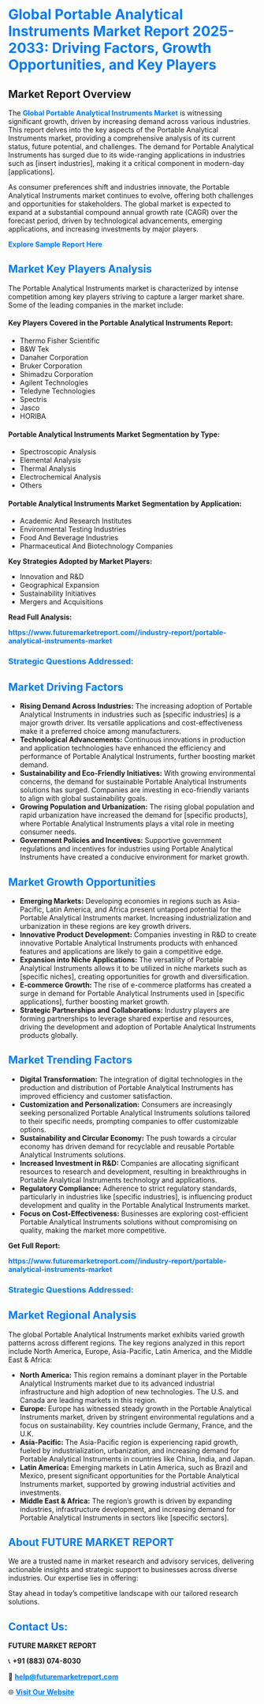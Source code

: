 <h1 style="color: #007BFF;">Global Portable Analytical Instruments Market Report 2025-2033: Driving Factors, Growth Opportunities, and Key Players</h1>

<section id="overview">
<h2>Market Report Overview</h2>
<p>The <a href="https://www.futuremarketreport.com//industry-report/portable-analytical-instruments-market" style="color: #007BFF; text-decoration: none;"><strong>Global Portable Analytical Instruments Market</strong></a> is witnessing significant growth, driven by increasing demand across various industries. This report delves into the key aspects of the Portable Analytical Instruments market, providing a comprehensive analysis of its current status, future potential, and challenges. The demand for Portable Analytical Instruments has surged due to its wide-ranging applications in industries such as [insert industries], making it a critical component in modern-day [applications].</p>
<p>As consumer preferences shift and industries innovate, the Portable Analytical Instruments market continues to evolve, offering both challenges and opportunities for stakeholders. The global market is expected to expand at a substantial compound annual growth rate (CAGR) over the forecast period, driven by technological advancements, emerging applications, and increasing investments by major players.</p>
</section>

<section id="overview">
<p><a href="https://www.futuremarketreport.com//request-sample/reportId=89913" style="color: #007BFF; text-decoration: none;"><strong>Explore Sample Report Here</strong></a></p>
</section>

<section id="key-players">
<h2 style="color: #007BFF;">Market Key Players Analysis</h2>
<p>The Portable Analytical Instruments market is characterized by intense competition among key players striving to capture a larger market share. Some of the leading companies in the market include:</p>
<h4>Key Players Covered in the Portable Analytical Instruments Report:</h4>
<ul><li>Thermo Fisher Scientific</li><li>B&amp;W Tek</li><li>Danaher Corporation</li><li>Bruker Corporation</li><li>Shimadzu Corporation</li><li>Agilent Technologies</li><li>Teledyne Technologies</li><li>Spectris</li><li>Jasco</li><li>HORIBA</li></ul>
<h4>Portable Analytical Instruments Market Segmentation by Type:</h4>
<ul><li>Spectroscopic Analysis</li><li>Elemental Analysis</li><li>Thermal Analysis</li><li>Electrochemical Analysis</li><li>Others</li></ul>

<h4>Portable Analytical Instruments Market Segmentation by Application:</h4>
<ul><li>Academic And Research Institutes</li><li>Environmental Testing Industries</li><li>Food And Beverage Industries</li><li>Pharmaceutical And Biotechnology Companies</li></ul>
<p><strong>Key Strategies Adopted by Market Players:</strong></p>
<ul>
<li>Innovation and R&D</li>
<li>Geographical Expansion</li>
<li>Sustainability Initiatives</li>
<li>Mergers and Acquisitions</li>
</ul>
</section>

<section>
<p><strong>Read Full Analysis: </strong></p><a href="https://www.futuremarketreport.com//industry-report/portable-analytical-instruments-market" style="color: #007BFF; text-decoration: none;"><strong>https://www.futuremarketreport.com//industry-report/portable-analytical-instruments-market</strong></a>
<h3 style="color: #007BFF;">Strategic Questions Addressed:</h3>
</section>

<section id="driving-factors">
<h2 style="color: #007BFF;">Market Driving Factors</h2>
<ul>
<li><strong>Rising Demand Across Industries:</strong> The increasing adoption of Portable Analytical Instruments in industries such as [specific industries] is a major growth driver. Its versatile applications and cost-effectiveness make it a preferred choice among manufacturers.</li>
<li><strong>Technological Advancements:</strong> Continuous innovations in production and application technologies have enhanced the efficiency and performance of Portable Analytical Instruments, further boosting market demand.</li>
<li><strong>Sustainability and Eco-Friendly Initiatives:</strong> With growing environmental concerns, the demand for sustainable Portable Analytical Instruments solutions has surged. Companies are investing in eco-friendly variants to align with global sustainability goals.</li>
<li><strong>Growing Population and Urbanization:</strong> The rising global population and rapid urbanization have increased the demand for [specific products], where Portable Analytical Instruments plays a vital role in meeting consumer needs.</li>
<li><strong>Government Policies and Incentives:</strong> Supportive government regulations and incentives for industries using Portable Analytical Instruments have created a conducive environment for market growth.</li>
</ul>
</section>

<section id="growth-opportunities">
<h2 style="color: #007BFF;">Market Growth Opportunities</h2>
<ul>
<li><strong>Emerging Markets:</strong> Developing economies in regions such as Asia-Pacific, Latin America, and Africa present untapped potential for the Portable Analytical Instruments market. Increasing industrialization and urbanization in these regions are key growth drivers.</li>
<li><strong>Innovative Product Development:</strong> Companies investing in R&D to create innovative Portable Analytical Instruments products with enhanced features and applications are likely to gain a competitive edge.</li>
<li><strong>Expansion into Niche Applications:</strong> The versatility of Portable Analytical Instruments allows it to be utilized in niche markets such as [specific niches], creating opportunities for growth and diversification.</li>
<li><strong>E-commerce Growth:</strong> The rise of e-commerce platforms has created a surge in demand for Portable Analytical Instruments used in [specific applications], further boosting market growth.</li>
<li><strong>Strategic Partnerships and Collaborations:</strong> Industry players are forming partnerships to leverage shared expertise and resources, driving the development and adoption of Portable Analytical Instruments products globally.</li>
</ul>
</section>

<section id="trending-factors">
<h2 style="color: #007BFF;">Market Trending Factors</h2>
<ul>
<li><strong>Digital Transformation:</strong> The integration of digital technologies in the production and distribution of Portable Analytical Instruments has improved efficiency and customer satisfaction.</li>
<li><strong>Customization and Personalization:</strong> Consumers are increasingly seeking personalized Portable Analytical Instruments solutions tailored to their specific needs, prompting companies to offer customizable options.</li>
<li><strong>Sustainability and Circular Economy:</strong> The push towards a circular economy has driven demand for recyclable and reusable Portable Analytical Instruments solutions.</li>
<li><strong>Increased Investment in R&D:</strong> Companies are allocating significant resources to research and development, resulting in breakthroughs in Portable Analytical Instruments technology and applications.</li>
<li><strong>Regulatory Compliance:</strong> Adherence to strict regulatory standards, particularly in industries like [specific industries], is influencing product development and quality in the Portable Analytical Instruments market.</li>
<li><strong>Focus on Cost-Effectiveness:</strong> Businesses are exploring cost-efficient Portable Analytical Instruments solutions without compromising on quality, making the market more competitive.</li>
</ul>
</section>

<section>
<p><strong>Get Full Report: </strong></p><a href="https://www.futuremarketreport.com//industry-report/portable-analytical-instruments-market" style="color: #007BFF; text-decoration: none;"><strong>https://www.futuremarketreport.com//industry-report/portable-analytical-instruments-market</strong></a>
<h3 style="color: #007BFF;">Strategic Questions Addressed:</h3>
</section>


<section id="regional-analysis">
<h2 style="color: #007BFF;">Market Regional Analysis</h2>
<p>The global Portable Analytical Instruments market exhibits varied growth patterns across different regions. The key regions analyzed in this report include North America, Europe, Asia-Pacific, Latin America, and the Middle East & Africa:</p>
<ul>
<li><strong>North America:</strong> This region remains a dominant player in the Portable Analytical Instruments market due to its advanced industrial infrastructure and high adoption of new technologies. The U.S. and Canada are leading markets in this region.</li>
<li><strong>Europe:</strong> Europe has witnessed steady growth in the Portable Analytical Instruments market, driven by stringent environmental regulations and a focus on sustainability. Key countries include Germany, France, and the U.K.</li>
<li><strong>Asia-Pacific:</strong> The Asia-Pacific region is experiencing rapid growth, fueled by industrialization, urbanization, and increasing demand for Portable Analytical Instruments in countries like China, India, and Japan.</li>
<li><strong>Latin America:</strong> Emerging markets in Latin America, such as Brazil and Mexico, present significant opportunities for the Portable Analytical Instruments market, supported by growing industrial activities and investments.</li>
<li><strong>Middle East & Africa:</strong> The region’s growth is driven by expanding industries, infrastructure development, and increasing demand for Portable Analytical Instruments in sectors like [specific sectors].</li>
</ul>
</section>

<footer>
<h2 style="color: #007BFF;">About FUTURE MARKET REPORT</h2>
<p>We are a trusted name in market research and advisory services, delivering actionable insights and strategic support to businesses across diverse industries. Our expertise lies in offering:</p>

<p>Stay ahead in today’s competitive landscape with our tailored research solutions.</p>

<h2 style="color: #007BFF;">Contact Us:</h2>
<p><strong>FUTURE MARKET REPORT</strong></p>
<p>📞 <strong>+91 (883) 074-8030</strong></p>
<p>📧 <strong><a href="mailto:help@futuremarketreport.com" style="color: #007BFF;">help@futuremarketreport.com</a></strong></p>
<p>🌐 <strong><a href="https://www.futuremarketreport.com/" style="color: #007BFF;">Visit Our Website</a></strong></p>
</footer>